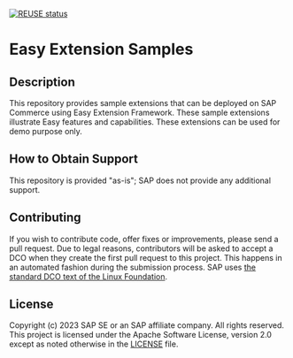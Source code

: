 [![REUSE status](https://api.reuse.software/badge/github.com/SAP-samples/easy-extension-samples)](https://api.reuse.software/info/github.com/SAP-samples/easy-extension-samples)

# Easy Extension Samples

## Description
This repository provides sample extensions that can be deployed on SAP Commerce using Easy Extension Framework.
These sample extensions illustrate Easy features and capabilities. These extensions can be used for demo purpose only.

## How to Obtain Support
This repository is provided "as-is"; SAP does not provide any additional support.

## Contributing
If you wish to contribute code, offer fixes or improvements, please send a pull request. Due to legal reasons, contributors will be asked to accept a DCO when they create the first pull request to this project. This happens in an automated fashion during the submission process. SAP uses [the standard DCO text of the Linux Foundation](https://developercertificate.org/).

## License
Copyright (c) 2023 SAP SE or an SAP affiliate company. All rights reserved. This project is licensed under the Apache Software License, version 2.0 except as noted otherwise in the [LICENSE](LICENSE) file.
